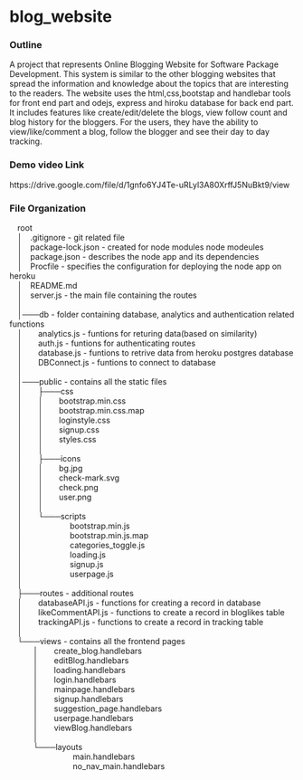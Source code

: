 # blog_website
<h3>Outline</h3>
A project that represents Online Blogging Website for Software Package Development.
This system is similar to the other blogging websites that spread the information and knowledge about the topics that are interesting to the readers.
The website uses the html,css,bootstap and handlebar tools for front end part and odejs, express and hiroku database for back end part.
It includes features like create/edit/delete the blogs, view follow count and blog history for the bloggers.
For the users, they have the ability to view/like/comment a blog, follow the blogger and see their day to day tracking.

<h3>Demo video Link</h3>
https://drive.google.com/file/d/1gnfo6YJ4Te-uRLyl3A80XrffJ5NuBkt9/view

<h3>File Organization</h3>

&emsp;root<br>
&emsp;│&emsp;.gitignore - git related file<br>
&emsp;│&emsp;package-lock.json - created for node modules node modeules<br>
&emsp;│&emsp;package.json - describes the node app and its dependencies<br>
&emsp;│&emsp;Procfile - specifies the configuration for deploying the node app on heroku<br>
&emsp;│&emsp;README.md<br>
&emsp;│&emsp;server.js - the main file containing the routes<br>
&emsp;│<br>
&emsp;│───db - folder containing database, analytics and authentication related functions<br>
&emsp;│&emsp;&emsp;analytics.js - funtions for returing data(based on similarity)<br>
&emsp;│&emsp;&emsp;auth.js - funtions for authenticating routes<br> 
&emsp;│&emsp;&emsp;database.js - funtions to retrive data from heroku postgres database<br>
&emsp;│&emsp;&emsp;DBConnect.js - funtions to connect to database<br>
&emsp;│<br>
&emsp;│───public - contains all the static files<br>
&emsp;│&emsp;&emsp;├───css<br>
&emsp;│&emsp;&emsp;│&emsp;&emsp;bootstrap.min.css<br>
&emsp;│&emsp;&emsp;│&emsp;&emsp;bootstrap.min.css.map<br>
&emsp;│&emsp;&emsp;│&emsp;&emsp;loginstyle.css<br>
&emsp;│&emsp;&emsp;│&emsp;&emsp;signup.css<br>
&emsp;│&emsp;&emsp;│&emsp;&emsp;styles.css<br>
&emsp;│&emsp;&emsp;│<br>
&emsp;│&emsp;&emsp;├───icons<br>
&emsp;│&emsp;&emsp;│&emsp;&emsp;bg.jpg<br>
&emsp;│&emsp;&emsp;│&emsp;&emsp;check-mark.svg<br>
&emsp;│&emsp;&emsp;│&emsp;&emsp;check.png<br>
&emsp;│&emsp;&emsp;│&emsp;&emsp;user.png<br>
&emsp;│&emsp;&emsp;│<br>
&emsp;│&emsp;&emsp;└───scripts<br>
&emsp;│&emsp;&emsp;&emsp;&emsp;&emsp;&emsp;bootstrap.min.js<br>
&emsp;│&emsp;&emsp;&emsp;&emsp;&emsp;&emsp;bootstrap.min.js.map<br>
&emsp;│&emsp;&emsp;&emsp;&emsp;&emsp;&emsp;categories_toggle.js<br>
&emsp;│&emsp;&emsp;&emsp;&emsp;&emsp;&emsp;loading.js<br>
&emsp;│&emsp;&emsp;&emsp;&emsp;&emsp;&emsp;signup.js<br>
&emsp;│&emsp;&emsp;&emsp;&emsp;&emsp;&emsp;userpage.js<br>
&emsp;│<br>
&emsp;├───routes - additional routes<br>
&emsp;│&emsp;&emsp;databaseAPI.js - functions for creating a record in database<br>
&emsp;│&emsp;&emsp;likeCommentAPI.js - functions to create a record in bloglikes table<br>
&emsp;│&emsp;&emsp;trackingAPI.js - functions to create a record in tracking table<br>
&emsp;│<br>
&emsp;└───views - contains all the frontend pages<br>
&emsp;&emsp;&emsp;│&emsp;&emsp;create_blog.handlebars<br>
&emsp;&emsp;&emsp;│&emsp;&emsp;editBlog.handlebars<br>
&emsp;&emsp;&emsp;│&emsp;&emsp;loading.handlebars<br>
&emsp;&emsp;&emsp;│&emsp;&emsp;login.handlebars<br>
&emsp;&emsp;&emsp;│&emsp;&emsp;mainpage.handlebars<br>
&emsp;&emsp;&emsp;│&emsp;&emsp;signup.handlebars<br>
&emsp;&emsp;&emsp;│&emsp;&emsp;suggestion_page.handlebars<br>
&emsp;&emsp;&emsp;│&emsp;&emsp;userpage.handlebars<br>
&emsp;&emsp;&emsp;│&emsp;&emsp;viewBlog.handlebars<br>
&emsp;&emsp;&emsp;│<br>
&emsp;&emsp;&emsp;└───layouts<br>
&emsp;&emsp;&emsp;&emsp;&emsp;&emsp;&emsp;&emsp;main.handlebars<br>
&emsp;&emsp;&emsp;&emsp;&emsp;&emsp;&emsp;&emsp;no_nav_main.handlebars<br>
